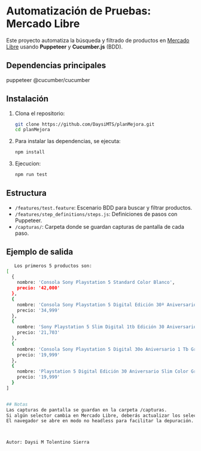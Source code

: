 # Automatización de Pruebas: Mercado Libre
   Este proyecto automatiza la búsqueda y filtrado de productos en [Mercado Libre](https://www.mercadolibre.com) 
   usando **Puppeteer** y **Cucumber.js** (BDD).

## Dependencias principales
puppeteer
@cucumber/cucumber

## Instalación

1. Clona el repositorio:
   ```bash
   git clone https://github.com/DaysiMTS/planMejora.git
   cd planMejora

1. Para instalar las dependencias, se ejecuta:
   ```bash
   npm install

1. Ejecucion:
   ```bash
   npm run test

## Estructura

- `/features/test.feature`: Escenario BDD para buscar y filtrar productos.
- `/features/step_definitions/steps.js`: Definiciones de pasos con Puppeteer.
- `/capturas/`: Carpeta donde se guardan capturas de pantalla de cada paso.

## Ejemplo de salida
```bash
   Los primeros 5 productos son:
[
  {
    nombre: 'Consola Sony Playstation 5 Standard Color Blanco',
    precio: '42,000'
  },
  {
    nombre: 'Consola Sony Playstation 5 Digital Edición 30º Aniversario 1 Tb Gris Gris',
    precio: '34,999'
  },
  {
    nombre: 'Sony Playstation 5 Slim Digital 1tb Edición 30 Aniversario + Unidad Lectora De Discos Para Ps5.',
    precio: '21,703'
  },
  {
    nombre: 'Consola Sony Playstation 5 Digital 30o Aniversario 1 Tb Gris',
    precio: '19,999'
  },
  {
    nombre: 'Playstation 5 Digital Edición 30 Aniversario Slim Color Gris',
    precio: '19,999'
  }
]


## Notas
Las capturas de pantalla se guardan en la carpeta /capturas.
Si algún selector cambia en Mercado Libre, deberás actualizar los selectores en steps.js.
El navegador se abre en modo no headless para facilitar la depuración.



Autor: Daysi M Tolentino Sierra


